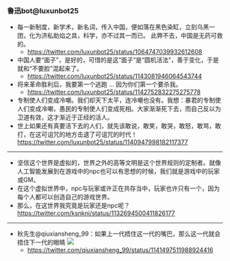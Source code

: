 ### 鲁迅bot@luxunbot25
- 每一新制度，新学术，新名词，传入中国，便如落在黑色染缸，立刻乌黑一团，化为济私助焰之具，科学，亦不过其一而已。 此弊不去，中国是无药可救的。
  - https://twitter.com/luxunbot25/status/1064747039932612608
- 中国人要“面子”，是好的，可惜的是这“面子”是“圆机活法”，善于变化，于是就和“不要脸”混起来了。
  - https://twitter.com/luxunbot25/status/1143081946064543744
- 将来革命胜利后，我要第一个逃跑 ... 因为你们第一个要杀我。
  - https://twitter.com/luxunbot25/status/1142752832275275778
- 专制使人们变成冷嘲。我们却天下太平，连冷嘲也没有。我想：暴君的专制使人们变成冷嘲，愚民的专制使人们变成死相。大家渐渐死下去，而自己反以为卫道有效，这才渐近于正经的活人。
- 世上如果还有真要活下去的人们，就先该敢说，敢笑，敢哭，敢怒，敢骂，敢打，在这可诅咒的地方击退了可诅咒的时代！
https://twitter.com/luxunbot25/status/1140947998182117377
---
- 坚信这个世界是虚拟的，世界之外的高等文明是这个世界规则的定制者。就像人工智能发展到在游戏中的npc也可以有思想的时候，我们就是游戏中的玩家或GM。
- 在这个虚拟世界中，npc与玩家或许正在共存当中，玩家也许只有一个，因为每个人都可以创造自己的游戏世界。
- 那么，在这世界我究竟是玩家还是npc呢？
https://twitter.com/ksnkni/status/1132694500411826177
---
- 秋先生@qiuxiansheng_99：如果上一代捂住这一代的嘴巴，那么这一代就会捂住下一代的眼睛
![](https://pbs.twimg.com/media/D9dp7atXkAIUaJU.jpg)
  - https://twitter.com/qiuxiansheng_99/status/1141497511988924416